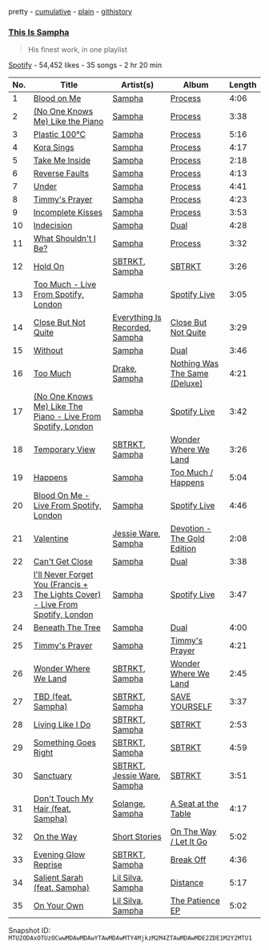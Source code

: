 pretty - [cumulative](/playlists/cumulative/37i9dQZF1DX86aPVQf2emM.md) - [plain](/playlists/plain/37i9dQZF1DX86aPVQf2emM) - [githistory](https://github.githistory.xyz/mackorone/spotify-playlist-archive/blob/main/playlists/plain/37i9dQZF1DX86aPVQf2emM)

### [This Is Sampha](https://open.spotify.com/playlist/37i9dQZF1DX86aPVQf2emM)

> His finest work, in one playlist

[Spotify](https://open.spotify.com/user/spotify) - 54,452 likes - 35 songs - 2 hr 20 min

| No. | Title | Artist(s) | Album | Length |
|---|---|---|---|---|
| 1 | [Blood on Me](https://open.spotify.com/track/37el170lJYr5CiWJFk207u) | [Sampha](https://open.spotify.com/artist/2WoVwexZuODvclzULjPQtm) | [Process](https://open.spotify.com/album/2gUSWVHCOerKhJHZRwhVtN) | 4:06 |
| 2 | [\(No One Knows Me\) Like the Piano](https://open.spotify.com/track/5zOnoB8FdZudDcPX4O8WqF) | [Sampha](https://open.spotify.com/artist/2WoVwexZuODvclzULjPQtm) | [Process](https://open.spotify.com/album/2gUSWVHCOerKhJHZRwhVtN) | 3:38 |
| 3 | [Plastic 100°C](https://open.spotify.com/track/0P5bg4JX1fUplClPC0nkUS) | [Sampha](https://open.spotify.com/artist/2WoVwexZuODvclzULjPQtm) | [Process](https://open.spotify.com/album/2gUSWVHCOerKhJHZRwhVtN) | 5:16 |
| 4 | [Kora Sings](https://open.spotify.com/track/2KEGJRQSMrponrpxkAyqmD) | [Sampha](https://open.spotify.com/artist/2WoVwexZuODvclzULjPQtm) | [Process](https://open.spotify.com/album/2gUSWVHCOerKhJHZRwhVtN) | 4:17 |
| 5 | [Take Me Inside](https://open.spotify.com/track/28oOebFqUwVpnytMmdInKF) | [Sampha](https://open.spotify.com/artist/2WoVwexZuODvclzULjPQtm) | [Process](https://open.spotify.com/album/2gUSWVHCOerKhJHZRwhVtN) | 2:18 |
| 6 | [Reverse Faults](https://open.spotify.com/track/5IRLnB7JqTMcIlMtE0Rcuv) | [Sampha](https://open.spotify.com/artist/2WoVwexZuODvclzULjPQtm) | [Process](https://open.spotify.com/album/2gUSWVHCOerKhJHZRwhVtN) | 4:13 |
| 7 | [Under](https://open.spotify.com/track/2R1Q4cxCUuOK7SJzxblk5k) | [Sampha](https://open.spotify.com/artist/2WoVwexZuODvclzULjPQtm) | [Process](https://open.spotify.com/album/2gUSWVHCOerKhJHZRwhVtN) | 4:41 |
| 8 | [Timmy's Prayer](https://open.spotify.com/track/5nXT0jRAR9ChVWmh2tLQln) | [Sampha](https://open.spotify.com/artist/2WoVwexZuODvclzULjPQtm) | [Process](https://open.spotify.com/album/2gUSWVHCOerKhJHZRwhVtN) | 4:23 |
| 9 | [Incomplete Kisses](https://open.spotify.com/track/4Pkst1hmHJ8dUdOaBqdee7) | [Sampha](https://open.spotify.com/artist/2WoVwexZuODvclzULjPQtm) | [Process](https://open.spotify.com/album/2gUSWVHCOerKhJHZRwhVtN) | 3:53 |
| 10 | [Indecision](https://open.spotify.com/track/2Na8392Pga9z5SQHDq7OgI) | [Sampha](https://open.spotify.com/artist/2WoVwexZuODvclzULjPQtm) | [Dual](https://open.spotify.com/album/7bbIXHAltgYDRiDN0uKnKu) | 4:28 |
| 11 | [What Shouldn't I Be?](https://open.spotify.com/track/7gDc8hQ6c89eyKBjWbOjFn) | [Sampha](https://open.spotify.com/artist/2WoVwexZuODvclzULjPQtm) | [Process](https://open.spotify.com/album/2gUSWVHCOerKhJHZRwhVtN) | 3:32 |
| 12 | [Hold On](https://open.spotify.com/track/3vlVbJmvSm3x5Hqmnzh8HI) | [SBTRKT](https://open.spotify.com/artist/1O10apSOoAPjOu6UhUNmeI), [Sampha](https://open.spotify.com/artist/2WoVwexZuODvclzULjPQtm) | [SBTRKT](https://open.spotify.com/album/5fP2kgfePJZF4nB1XqC1i8) | 3:26 |
| 13 | [Too Much \- Live From Spotify, London](https://open.spotify.com/track/7wQl4djrUQvJ2CDPjDJiYn) | [Sampha](https://open.spotify.com/artist/2WoVwexZuODvclzULjPQtm) | [Spotify Live](https://open.spotify.com/album/0Tmrj6Xm2JSXMNLqwZJotv) | 3:05 |
| 14 | [Close But Not Quite](https://open.spotify.com/track/255TTKJjoyiLYixY0MDbID) | [Everything Is Recorded](https://open.spotify.com/artist/0JYlkNmu76Wu1DgvWNWq7X), [Sampha](https://open.spotify.com/artist/2WoVwexZuODvclzULjPQtm) | [Close But Not Quite](https://open.spotify.com/album/4zIacYtPAcmqdslizc4hHF) | 3:29 |
| 15 | [Without](https://open.spotify.com/track/0sQdzJAChz97Ea2Zg2Yx7Z) | [Sampha](https://open.spotify.com/artist/2WoVwexZuODvclzULjPQtm) | [Dual](https://open.spotify.com/album/7bbIXHAltgYDRiDN0uKnKu) | 3:46 |
| 16 | [Too Much](https://open.spotify.com/track/5LnXWeA9tuWKI2C1H74iiJ) | [Drake](https://open.spotify.com/artist/3TVXtAsR1Inumwj472S9r4), [Sampha](https://open.spotify.com/artist/2WoVwexZuODvclzULjPQtm) | [Nothing Was The Same \(Deluxe\)](https://open.spotify.com/album/2ZUFSbIkmFkGag000RWOpA) | 4:21 |
| 17 | [\(No One Knows Me\) Like The Piano \- Live From Spotify, London](https://open.spotify.com/track/3Wkk7CPyeJYKStL5LRE3La) | [Sampha](https://open.spotify.com/artist/2WoVwexZuODvclzULjPQtm) | [Spotify Live](https://open.spotify.com/album/0Tmrj6Xm2JSXMNLqwZJotv) | 3:42 |
| 18 | [Temporary View](https://open.spotify.com/track/3l3EVW9PjLI4Mt8WLfeJwC) | [SBTRKT](https://open.spotify.com/artist/1O10apSOoAPjOu6UhUNmeI), [Sampha](https://open.spotify.com/artist/2WoVwexZuODvclzULjPQtm) | [Wonder Where We Land](https://open.spotify.com/album/2SMN8XrARD1WL7sKIKfzdv) | 3:26 |
| 19 | [Happens](https://open.spotify.com/track/6pPCnmMFysKV0eg731oSbu) | [Sampha](https://open.spotify.com/artist/2WoVwexZuODvclzULjPQtm) | [Too Much / Happens](https://open.spotify.com/album/5PiHNBnyKsjS9A0X3V7PkY) | 5:04 |
| 20 | [Blood On Me \- Live From Spotify, London](https://open.spotify.com/track/407HorbHK16A0pyuXdpreo) | [Sampha](https://open.spotify.com/artist/2WoVwexZuODvclzULjPQtm) | [Spotify Live](https://open.spotify.com/album/0Tmrj6Xm2JSXMNLqwZJotv) | 4:46 |
| 21 | [Valentine](https://open.spotify.com/track/4ct5eV0im058nN9gzrvQWf) | [Jessie Ware](https://open.spotify.com/artist/5Mq7iqCWBzofK39FBqblNc), [Sampha](https://open.spotify.com/artist/2WoVwexZuODvclzULjPQtm) | [Devotion \- The Gold Edition](https://open.spotify.com/album/7nxjemFXgk7MH9ZeTulRNb) | 2:08 |
| 22 | [Can't Get Close](https://open.spotify.com/track/3olK7SNNA4XaHWARDFHNLu) | [Sampha](https://open.spotify.com/artist/2WoVwexZuODvclzULjPQtm) | [Dual](https://open.spotify.com/album/7bbIXHAltgYDRiDN0uKnKu) | 3:38 |
| 23 | [I'll Never Forget You \(Francis + The Lights Cover\) \- Live From Spotify, London](https://open.spotify.com/track/38eaV6C56wQ6QNYFZhJo5L) | [Sampha](https://open.spotify.com/artist/2WoVwexZuODvclzULjPQtm) | [Spotify Live](https://open.spotify.com/album/0Tmrj6Xm2JSXMNLqwZJotv) | 3:47 |
| 24 | [Beneath The Tree](https://open.spotify.com/track/02HzlNxuOexEKQzy4uQ7HP) | [Sampha](https://open.spotify.com/artist/2WoVwexZuODvclzULjPQtm) | [Dual](https://open.spotify.com/album/7bbIXHAltgYDRiDN0uKnKu) | 4:00 |
| 25 | [Timmy's Prayer](https://open.spotify.com/track/1Q1OEWMdj88YNUGel55nxs) | [Sampha](https://open.spotify.com/artist/2WoVwexZuODvclzULjPQtm) | [Timmy's Prayer](https://open.spotify.com/album/749mOTKulf4JWQPHDATA9Q) | 4:21 |
| 26 | [Wonder Where We Land](https://open.spotify.com/track/49fFAihg2jrY3FzY6dtfhK) | [SBTRKT](https://open.spotify.com/artist/1O10apSOoAPjOu6UhUNmeI), [Sampha](https://open.spotify.com/artist/2WoVwexZuODvclzULjPQtm) | [Wonder Where We Land](https://open.spotify.com/album/2SMN8XrARD1WL7sKIKfzdv) | 2:45 |
| 27 | [TBD \(feat\. Sampha\)](https://open.spotify.com/track/5hHWeBhMTtOFc0EKcv0CWv) | [SBTRKT](https://open.spotify.com/artist/1O10apSOoAPjOu6UhUNmeI), [Sampha](https://open.spotify.com/artist/2WoVwexZuODvclzULjPQtm) | [SAVE YOURSELF](https://open.spotify.com/album/2b2cYFRqeBcRZn5C6kZ7Fw) | 3:37 |
| 28 | [Living Like I Do](https://open.spotify.com/track/4sBWHMlcYJ3mIlCanwPF9k) | [SBTRKT](https://open.spotify.com/artist/1O10apSOoAPjOu6UhUNmeI), [Sampha](https://open.spotify.com/artist/2WoVwexZuODvclzULjPQtm) | [SBTRKT](https://open.spotify.com/album/5fP2kgfePJZF4nB1XqC1i8) | 2:53 |
| 29 | [Something Goes Right](https://open.spotify.com/track/2CeFP3pggzhuzZB9rLMHYW) | [SBTRKT](https://open.spotify.com/artist/1O10apSOoAPjOu6UhUNmeI), [Sampha](https://open.spotify.com/artist/2WoVwexZuODvclzULjPQtm) | [SBTRKT](https://open.spotify.com/album/5fP2kgfePJZF4nB1XqC1i8) | 4:59 |
| 30 | [Sanctuary](https://open.spotify.com/track/6wWjiM0dGME9srg7xRH98A) | [SBTRKT](https://open.spotify.com/artist/1O10apSOoAPjOu6UhUNmeI), [Jessie Ware](https://open.spotify.com/artist/5Mq7iqCWBzofK39FBqblNc), [Sampha](https://open.spotify.com/artist/2WoVwexZuODvclzULjPQtm) | [SBTRKT](https://open.spotify.com/album/5fP2kgfePJZF4nB1XqC1i8) | 3:51 |
| 31 | [Don't Touch My Hair \(feat\. Sampha\)](https://open.spotify.com/track/2TyCAfhwu5tRqFW8VnGMIL) | [Solange](https://open.spotify.com/artist/2auiVi8sUZo17dLy1HwrTU), [Sampha](https://open.spotify.com/artist/2WoVwexZuODvclzULjPQtm) | [A Seat at the Table](https://open.spotify.com/album/3Yko2SxDk4hc6fncIBQlcM) | 4:17 |
| 32 | [On the Way](https://open.spotify.com/track/0JziSCNPVKBTn4TueCttKa) | [Short Stories](https://open.spotify.com/artist/06dHj0pw9TnAEM9gh1pMH9) | [On The Way / Let It Go](https://open.spotify.com/album/5ajQQlX9weUJcLVjBiFHgM) | 5:02 |
| 33 | [Evening Glow Reprise](https://open.spotify.com/track/0evgXPXo3APrbE3uG3ldgY) | [SBTRKT](https://open.spotify.com/artist/1O10apSOoAPjOu6UhUNmeI), [Sampha](https://open.spotify.com/artist/2WoVwexZuODvclzULjPQtm) | [Break Off](https://open.spotify.com/album/5pSsTcghOODqbGEa8nYWnD) | 4:36 |
| 34 | [Salient Sarah \(feat\. Sampha\)](https://open.spotify.com/track/0IlS8xnXjDqiayVvlNAGD6) | [Lil Silva](https://open.spotify.com/artist/2Kv0ApBohrL213X9avMrEn), [Sampha](https://open.spotify.com/artist/2WoVwexZuODvclzULjPQtm) | [Distance](https://open.spotify.com/album/3X3ZgnxSaKFtlaQ3L6FrGB) | 5:17 |
| 35 | [On Your Own](https://open.spotify.com/track/6ZoyYsPf3PXJt78qQaLaCg) | [Lil Silva](https://open.spotify.com/artist/2Kv0ApBohrL213X9avMrEn), [Sampha](https://open.spotify.com/artist/2WoVwexZuODvclzULjPQtm) | [The Patience EP](https://open.spotify.com/album/7bry7cmSNMTPYKiK36Sm7Q) | 5:02 |

Snapshot ID: `MTU2ODAxOTUzOCwwMDAwMDAwYTAwMDAwMTY4MjkzM2M4ZTAwMDAwMDE2ZDE1M2Y2MTU1`